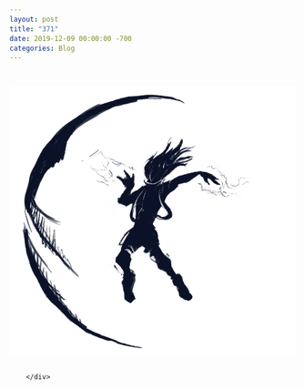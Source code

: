 ```yaml
---
layout: post
title: "371"
date: 2019-12-09 00:00:00 -700
categories: Blog
---
```


<div class="blog-content">
				<div class="paragraph">&#8203;</div>  <div><div class="wsite-image wsite-image-border-none " style="padding-top:10px;padding-bottom:10px;margin-left:0;margin-right:0;text-align:center"> <a> <img src="/uploads/annotation-2019-12-09-234408_orig.png" alt="Picture" style="width:auto;max-width:100%"> </a> <div style="display:block;font-size:90%"></div> </div></div>

		</div>
        